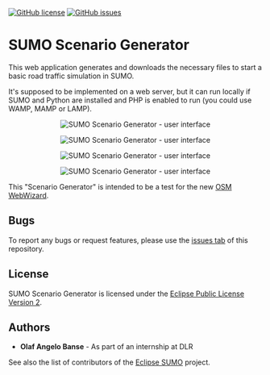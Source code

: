 [![GitHub license](https://img.shields.io/github/license/angelobanse/sumoScenarioGenerator.svg)](https://github.com/angelobanse/sumoScenarioGenerator/blob/master/LICENSE)
[![GitHub issues](https://img.shields.io/github/issues/angelobanse/sumoScenarioGenerator.svg)](https://github.com/angelobanse/sumoScenarioGenerator/issues)

SUMO Scenario Generator
=======================

This web application generates and downloads the necessary files to start a basic road traffic simulation in SUMO. 

It's supposed to be implemented on a web server, but it can run locally if SUMO and Python are installed and PHP is enabled to run (you could use WAMP, MAMP or LAMP).

<p align="center">
  <img alt="SUMO Scenario Generator - user interface" src="https://i.imgur.com/IvBtaiH.png">
</p>

<p align="center">
  <img alt="SUMO Scenario Generator - user interface" src="https://i.imgur.com/9Si2NzR.png">
</p>

<p align="center">
  <img alt="SUMO Scenario Generator - user interface" src="https://i.imgur.com/TxqGoCF.png">
</p>

<p align="center">
  <img alt="SUMO Scenario Generator - user interface" src="https://i.imgur.com/f8xPzLI.png">
</p>

This "Scenario Generator" is intended to be a test for the new [OSM WebWizard](http://htmlpreview.github.io/?https://github.com/eclipse/sumo/blob/master/tools/webWizard/index.html).

Bugs
----

To report any bugs or request features, please use the [issues tab](https://github.com/angelobanse/sumoScenarioGenerator/issues) of this repository.


License
-------

SUMO Scenario Generator is licensed under the [Eclipse Public License Version 2](https://eclipse.org/legal/epl-v20.html).

Authors
-------

* **Olaf Angelo Banse** - As part of an internship at DLR

See also the list of contributors of the [Eclipse SUMO](https://github.com/eclipse/sumo) project.

